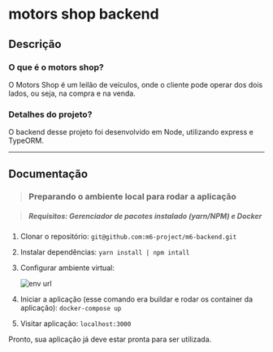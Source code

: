 
# motors shop backend

## Descrição

### O que é o motors shop?

O Motors Shop é um leilão de veículos, onde o cliente pode operar dos dois lados, ou seja, na compra e na venda.

### Detalhes do projeto?

O backend desse projeto foi desenvolvido em Node, utilizando express e TypeORM.

***

## Documentação

>### Preparando o ambiente local para rodar a aplicação

>##### Requisitos: Gerenciador de pacotes instalado (yarn/NPM) e Docker

1. Clonar o repositório: `git@github.com:m6-project/m6-backend.git`

2. Instalar dependências: `yarn install | npm intall`
   
3. Configurar ambiente virtual: 
   
   ![env url](https://cdn.discordapp.com/attachments/692881204256702536/1037719783761776660/unknown.png)

4. Iniciar a aplicação (esse comando era buildar e rodar os container da aplicação): `docker-compose up`
   
5. Visitar aplicação: `localhost:3000`
   
Pronto, sua aplicação já deve estar pronta para ser utilizada.